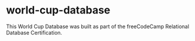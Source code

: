 # world-cup-database
This World Cup Database was built as part of the freeCodeCamp Relational Database Certification.
